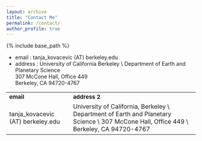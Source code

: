 ```yaml
---
layout: archive
title: "Contact Me"
permalink: /contact/
author_profile: true
---
```


{% include base_path %}

* email : tanja_kovacevic (AT) berkeley.edu
* address : University of California Berkeley \ 
Department of Earth and Planetary Science \
307 McCone Hall, Office 449 \
Berkeley, CA 94720-4767

<table border="0">
 <tr>
    <td><b style="font-size:15px">email</b></td>
    <td><b style="font-size:15px">address 2</b></td>
 </tr>
 <tr>
    <td>tanja_kovacevic (AT) berkeley.edu</td>
    <td> University of California, Berkeley \ 
         Department of Earth and Planetary Science \
         307 McCone Hall, Office 449 \
         Berkeley, CA 94720-4767 </td>
 </tr>
</table>
